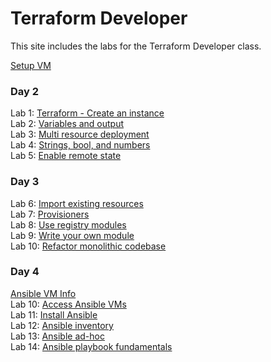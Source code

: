 # Terraform Developer

This site includes the labs for the Terraform Developer class.

[Setup VM](labs/setup.md)

### Day 2
Lab 1: [Terraform - Create an instance](labs/tf-first-instance)    
Lab 2: [Variables and output](labs/tf-variables-and-output)   
Lab 3: [Multi resource deployment](labs/tf-more-variables)   
Lab 4: [Strings, bool, and numbers](labs/tf-even-more-variables)   
Lab 5: [Enable remote state](labs/tf-remote-state)   

### Day 3
Lab 6: [Import existing resources](labs/tf-import)   
Lab 7: [Provisioners](labs/tf-provisioner)   
Lab 8: [Use registry modules](labs/tf-module)   
Lab 9: [Write your own module](labs/tf-write-module)   
Lab 10: [Refactor monolithic codebase](labs/tf-refactor)   

### Day 4
[Ansible VM Info](ansible-vms.md)   
Lab 10: [Access Ansible VMs](labs/setup)   
Lab 11: [Install Ansible](labs/setup-ansible)   
Lab 12: [Ansible inventory](labs/inventory)   
Lab 13: [Ansible ad-hoc](labs/ad-hoc)   
Lab 14: [Ansible playbook fundamentals](labs/playbook-fun)   
